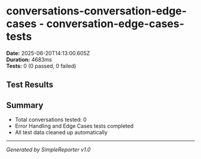 # conversations-conversation-edge-cases - conversation-edge-cases-tests

**Date:** 2025-06-20T14:13:00.605Z  
**Duration:** 4683ms  
**Tests:** 0 (0 passed, 0 failed)

## Test Results



## Summary

- Total conversations tested: 0
- Error Handling and Edge Cases tests completed
- All test data cleaned up automatically

---
*Generated by SimpleReporter v1.0*
